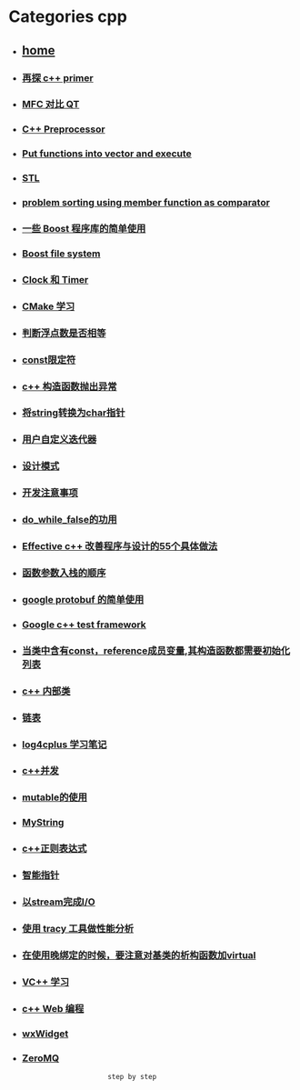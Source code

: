 # Categories cpp
* ## [home](../README.md)
* ### [再探 c++ primer](C++Primer.md)
* ### [MFC 对比 QT](MFC_VS_QT.md)
* ### [C++ Preprocessor](Preprocessor.md)
* ### [Put functions into vector and execute](PutFunctionsIntoVectorAndExecute.md)
* ### [STL](STL.md)
* ### [problem sorting using member function as comparator](algorithmSortNonStaticMemberFunction.md)
* ### [一些 Boost 程序库的简单使用](boost.md)
* ### [Boost file system](boostFileSystem.md)
* ### [Clock 和 Timer](chrono.md)
* ### [CMake 学习](cmake.md)
* ### [判断浮点数是否相等](compareDoubleFloat.md)
* ### [const限定符](const.md)
* ### [c++ 构造函数抛出异常](constructorThrowException.md)
* ### [将string转换为char指针](conv_string_to_char_pointer.md)
* ### [用户自定义迭代器](createOwnIterator.md)
* ### [设计模式](design_patterns.md)
* ### [开发注意事项](develop_care_detail.md)
* ### [do_while_false的功用](do_while_false.md)
* ### [Effective c++ 改善程序与设计的55个具体做法](effectiveCpp55.md)
* ### [函数参数入栈的顺序](function_arg_stack.md)
* ### [google protobuf 的简单使用](googleProtobuf.md)
* ### [Google c++ test framework](google_test_framework.md)
* ### [当类中含有const，reference成员变量,其构造函数都需要初始化列表](initalization_list.md)
* ### [c++ 内部类](inner_class.md)
* ### [链表](linkList.md)
* ### [log4cplus 学习笔记](log4cplus.md)
* ### [c++并发](multiThread.md)
* ### [mutable的使用](mutable.md)
* ### [MyString](myString.md)
* ### [c++正则表达式](regex.md)
* ### [智能指针](smartPointer.md)
* ### [以stream完成I/O](stream_IO.md)
* ### [使用 tracy 工具做性能分析](tracy.md)
* ### [在使用晚绑定的时候，要注意对基类的析构函数加virtual](vir_del.md)
* ### [VC++ 学习](visualC++.md)
* ### [c++ Web 编程](webProgramming.md)
* ### [wxWidget](wxWidget.md)
* ### [ZeroMQ](zeroMsg.md)
                           step by step